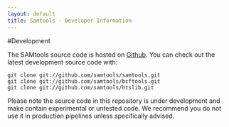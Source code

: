 ```yaml
---
layout: default
title: Samtools - Developer Information
---
```


#Development

The SAMtools source code is hosted on <a target="_blank" href="https://github.com/samtools">Github</a>. You can check out the latest development source code with:<br />

	git clone git://github.com/samtools/samtools.git
	git clone git://github.com/samtools/bcftools.git
	git clone git://github.com/samtools/htslib.git

Please note the source code in this repository is under development and make contain experimental or untested code. We recommend you do not use it in production pipelines unless specifically advised.

